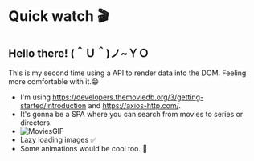 # Quick watch 🎬
## Hello there! (＾Ｕ＾)ノ~ＹＯ
This is my second time using a API to render data into the DOM. Feeling more comfortable with it.😁
- I'm using https://developers.themoviedb.org/3/getting-started/introduction and https://axios-http.com/.
- It's gonna be a SPA where you can search from movies to series or directors.
- ![MoviesGIF](https://user-images.githubusercontent.com/69522907/168444264-91467aa6-58a5-47da-8996-d41dff8ef28a.gif)
- Lazy loading images ✅
- Some animations would be cool too. 🤔
